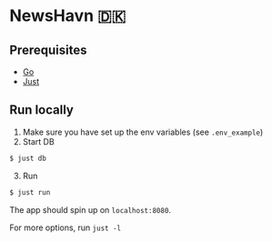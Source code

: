 # NewsHavn 🇩🇰

## Prerequisites

* [Go](https://go.dev/)
* [Just](https://github.com/casey/just)

## Run locally

1. Make sure you have set up the env variables (see `.env_example`)
2. Start DB
```bash
$ just db
```
3. Run
```bash
$ just run
```

The app should spin up on `localhost:8080`. 

For more options, run `just -l`
